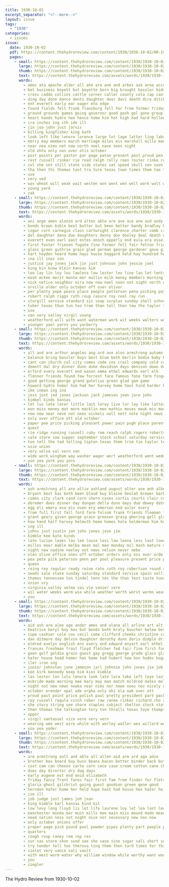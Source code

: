 ```yaml
---
title: 1930-10-02
excerpt_separator: "<!--more-->"
layout: issue
tags:
  - "1930"
categories:
  - issues
issue:
  date: 1930-10-02
  pdf: https://content.thehydroreview.com/content/1930/1930-10-02/HR-1930-10-02.pdf
  pages:
    - small: https://content.thehydroreview.com/content/1930/1930-10-02/small/HR-1930-10-02-01.jpg
      large: https://content.thehydroreview.com/content/1930/1930-10-02/large/HR-1930-10-02-01.jpg
      thumb: https://content.thehydroreview.com/content/1930/1930-10-02/thumbnails/HR-1930-10-02-01.jpg
      text: https://content.thehydroreview.com/assets/words/1930/1930-10-02/HR-1930-10-02-01.txt
      words:
        - amos ata apache alder all ake are ane and arbes ask area accord
        - bet business boyett but boyette born big brought bassler bidding body brate best ball bee buys blas banner bona been back bogie
        - cross caddo collins cattle corner caller county cela cap cant cot can crush corn church city cotton cal car chief clyde con
        - ding day done dance dents daughter door davi death dire ditch does doctor delic dinner down
        - ent everett early ear eager eto edge
        - found fields felt frank flansburg fell for from former friday fourt frost felton friends fair fred first farm free
        - ground grounds games going governor good gash gol gone group geary given
        - heart hands hydro hee hence home him hot high had hard hollen hay hurt her how hill
        - ira inches ing ith ide ill
        - jin joa john just jarvis
        - killing kingfisher king kath
        - look left like lenore larence large lot lage latter ling labor lime loo lykke lenora little lora lon longe lis
        - merry may members march marriage miles mis marshall mille many meals mcdonalds manner mone men mui much mary mcdonald
        - near nea nims not now north neel nave nees night
        - old ohta only oun over otis october
        - post points per pastor par page paton present past proud pen plan pleasure pain part place
        - rest russell rinker rie road ralph rally reen roster rinke rey recard reason roy
        - sul she set still state side states sat speed skull son soon sary secret short soe sale supper sunday stockton struck smith south score such
        - tha then thi thomas tast tra ture texas town times them tae tal talk tate tay tin the
        - use
        - very ved
        - was wheat will weak wait westen won went wen well work walt william wagon week worms while with worth wedding win
        - young yard
        - zak
    - small: https://content.thehydroreview.com/content/1930/1930-10-02/small/HR-1930-10-02-02.jpg
      large: https://content.thehydroreview.com/content/1930/1930-10-02/large/HR-1930-10-02-02.jpg
      thumb: https://content.thehydroreview.com/content/1930/1930-10-02/thumbnails/HR-1930-10-02-02.jpg
      text: https://content.thehydroreview.com/assets/words/1930/1930-10-02/HR-1930-10-02-02.txt
      words:
        - ani ange amen alonzo ard alton able are ave ace ane aud andy amed all august art and albert
        - bonds brown bible best butter but been better bandy bradley baum bank brew brook banks bill borger bran bring back beams black
        - cogar corn carnegie class cartwright clarence charter comb crissman cant cordell chea comin chastain clancy can collins chow caddo church cause covington cloninger calle cash close chet carl company charlie cashier come cronk coffee city cot contractor cee county clara cody
        - del daughter dana due daughters denny don dooley deal death ding dak dicker dailey dace donley day dirk din den days dime devaughn
        - everett even earl east estes enoch epperly end eula era esse every
        - first foster friesen fugate fine farmer fell fair felton friday from friends fancher fund for frans
        - glass green guthrie grain glad german george gardener gave gifford
        - hart hayden heard home hays house haggard held hay hundred hollen honey hom hor hill henry haynes hendricks hope hinton how has howard had hail hydro herman high hamilton howe herschel herndon
        - ina ill inez ion
        - justice jay jones jack jin just johnson john jessie joel
        - king kin know klein kansas kim
        - leo lay lin loy lou lawless low lester lev line lao let lents liggett loa last left
        - mash mckee merit monte mer mullin milk money members morning mil may mir meek mill miss man maker mote mis monday mcalester miller
        - nick notice neighbor nira now new noel noon not night north need
        - orville older only october off over oliver
        - per plenty pope peace place people patterson pena picking pay plain payn parent par pam payne
        - robert ralph riggs ruth roup rasure roy real ray run
        - sturgill service standard sis soap surplus sunday shell schnee sterling states seed sum saturday store study sailing sister subject sutton say she short school simpson south silos sept sali scott steve sunda september sand son sanna see stock shoe seems sermons sons sone
        - toher texas thun tun too trom than tall thon tew the taylor thomas tom take them
        - use
        - van very valley virgil voung
        - weatherford will with want waterman work wit weeks walters word went williams wand wagon wie well weather walter willing wei wert worms week wyatt wilma willingham won wright was walt wilson white
        - younger yael yarns you yarberry
    - small: https://content.thehydroreview.com/content/1930/1930-10-02/small/HR-1930-10-02-03.jpg
      large: https://content.thehydroreview.com/content/1930/1930-10-02/large/HR-1930-10-02-03.jpg
      thumb: https://content.thehydroreview.com/content/1930/1930-10-02/thumbnails/HR-1930-10-02-03.jpg
      text: https://content.thehydroreview.com/assets/words/1930/1930-10-02/HR-1930-10-02-03.txt
      words:
        - all and are arthur angeles ang ard ave alon armstrong autumn angels albert
        - balance bring bassler boys best blum both berlin bodie baby but bernie bills buster been buy body bayne betty boy
        - cant can church cal city comes code cox crail company cold cotton carry cash camps clinton car carr clark clifford clement call corn
        - demott dal dry dinner dunn duke davidson days denison down during daughters doy dence dewey demand
        - erford every everett end eason emma ethel edwards earl elk
        - flenner friends found few forrest face famous fone farm finger farrell fine florence fam fon for fry fred
        - good getting george grand gutelius green glad gam game
        - howard hydro homer him had her harvey home haul hind harder henley hatfield hold homes has health head hancock henry harry
        - ike inman ing ina
        - jess just jed jones jackson jack jameson jean jore john
        - kimbel kinds kansas
        - let lus late later little last leroy live lor lay like latter left lee leora light
        - mon miss money mat more macklin men mathis moses mauk mis mood mackey mildred made mott must most monday
        - now new near neve not nees nickels nall nett note night news
        - only over office ott old october
        - paper pee price picking pleasant power pain pugh place parent payne part
        - quest
        - rie ridge running russell ruby rom reach ralph rogers robertson
        - sale store sow supper september stock school saturday service sick sunda sean shelton standard say smith sell sister sund sheets surprise save son sunday simmons
        - ton tell the tad telling tipton texas them trim tie taylor ten too town then trey thing tin times
        - usie union
        - very velva val vern von
        - wide work wingham way washer wager wert weatherford went weddle working worley was wheat web will wil wall willingham with week wieland worlds well white weather wit
        - yon yea york you yoro
    - small: https://content.thehydroreview.com/content/1930/1930-10-02/small/HR-1930-10-02-04.jpg
      large: https://content.thehydroreview.com/content/1930/1930-10-02/large/HR-1930-10-02-04.jpg
      thumb: https://content.thehydroreview.com/content/1930/1930-10-02/thumbnails/HR-1930-10-02-04.jpg
      text: https://content.thehydroreview.com/assets/words/1930/1930-10-02/HR-1930-10-02-04.txt
      words:
        - ash armstrong all are allie ashland august alter ave anh albert and alpha avery
        - bryant best bas both been blood buy blaine beulah brewer barbe business butcher bass bassler bake bird betty bella boon bryan bradley blue began
        - comes city clark cand corn chero cases curtis courts clair cotton cee cane come cox cody close col caddo call case condi company
        - deremer does dinner day dungan della dunn days due dewey date detweiler dunnington
        - egg eli emery eva eis even ery emerson end euler every
        - from full first fall ford farm folsom frank friends fleeman forks fair field fred flock for friday force
        - grant geary given george grain greeson graig ghering gell glad general gin gully good gas
        - how hand half harvey helmuth home homes hale holderman him hafer hart hibbs hinton harold had hydro hess has her heart hammer hearty hopewell hey henry ham hens
        - ing ill
        - johns just justin jon john jones jose jim
        - kimble kee kate kinds
        - late lucian leaks lou lee louie levi law leona less last lowell let land lay
        - milles moor mable melba mean mal mee monday mil mash mature market main man mol money miss many marion mcalester more marie mound mary mar mis miller made mast
        - night new nadine neeley not news nelson never nebe
        - olen olive office ones off october orders only oss over orde olin
        - pea pete pick peterson penn per pool pleasure present price place pies pees plenty poss picking phillip people pieper
        - queen
        - reing rey regular ready reine rate ruth roy robertson round ross rain rolls rowland red roof raney row route rains
        - seeds sale state sunday saturday standard service spain selling see storms school star stockton seats son she stephenson sales shuck strong still shy steck special sells summerfield such scott sick smith save slagell shed
        - thomas tennessee ton tindel tenn tes the than test taste tune throw ten times tea too tape top texas thee
        - union ury
        - virginia valley velma vas vie vanier vere
        - wil water weeks worm wie while weather worth worst worms weare well walter will working white work was with welcome wee west wife week winter why
        - you
    - small: https://content.thehydroreview.com/content/1930/1930-10-02/small/HR-1930-10-02-05.jpg
      large: https://content.thehydroreview.com/content/1930/1930-10-02/large/HR-1930-10-02-05.jpg
      thumb: https://content.thehydroreview.com/content/1930/1930-10-02/thumbnails/HR-1930-10-02-05.jpg
      text: https://content.thehydroreview.com/assets/words/1930/1930-10-02/HR-1930-10-02-05.txt
      words:
        - aid ash are alee age ander ames and alana all arline art alt arnold alter armstrong alex
        - beatrice beryl boy box but bonds both braly boucher belew best bassler billie began bers bee bernadine bradley boards bring bobby business bonnie bank balfour back banks bell boag boys byron ber buys been
        - cope cashier cole cox cecil come clifford cheeks christine cast chee chapel carnegie cruse call cash cosner coles car city coo chittenden cush college class came court clinton course clarence close church champion chappel chambers charles
        - dan ditmore day delvin daughter dorothy dunn doris dimple drift delma days doing during dry death due
        - eldred evelyn english ens every end edward enyart earl ethel eve ent
        - frances freshman frost floyd fletcher fed fair fine first fund free fee for farm florence friends from few fam
        - geen golf goldie grain guest gay gregg george grade glass glad given grady grew genie good gave
        - hafer house head homer has home had hubert how hon hodes hogan hot hydro her hamilton him hoy hamil helen heineman held
        - iler iron ing
        - junior johnston june jameson jarl johnnie john jones jie job
        - kee kirk kennedy keep kim kies kimble
        - las lester lon lulu lenora look late lora lake left loye last line law loy lola leo let light lees liner lattie less latter little
        - mcbride made morning mae mary may man match mildred mates melvin morgan members mis mackey much mais monday miller miss marion maxine miner mitten maxton matter minnie
        - night not new news nowka near nims nor nowe noes nov nicely noel nee neve nine norman
        - october orender opal ode orpha only oki ola oak over ott
        - proud past point price polish paul pretty president part pack pipe pee plan phipps present pore
        - roy russell regula risch reber raw ranee rinker richard rho rus rick robertson rockhold rey round rings ridenour route room
        - she story string see share staples subject shelton stock state son stoves sein shei stocks sally shee september second sick surplus saturday seven sleep school show sell short senior scotland smith swe scott soon strong sunday sis still sane say step snow stove silk stant
        - then thomas the talkington tory ton thralls texas toye thompson takes tardy times town trip them tasker
        - upper
        - virgil vantassel vice vere very vern
        - wearing wee west wire while with worley waller wes willard weatherford weathers wie wayne way winter white walk windows will work wood world woodrow week won went wife wedding wilma was
        - you yea yoder
    - small: https://content.thehydroreview.com/content/1930/1930-10-02/small/HR-1930-10-02-06.jpg
      large: https://content.thehydroreview.com/content/1930/1930-10-02/large/HR-1930-10-02-06.jpg
      thumb: https://content.thehydroreview.com/content/1930/1930-10-02/thumbnails/HR-1930-10-02-06.jpg
      text: https://content.thehydroreview.com/assets/words/1930/1930-10-02/HR-1930-10-02-06.txt
      words:
        - are armstrong ault and able all allen aid arm ard aga adie
        - brother box board buy buss beans bacon better binder back but bill bette been
        - cost cam can cheese carte corn cece case cream cotton cane charles caesar claude county clock cot city come
        - does day director dry dag days
        - early eugene est end enid elizabeth
        - friday fancy front fares fair first fam from finder for fletcher fore forget
        - gloria ghost gilchrist going guest goodson green gene good
        - herndon hafer hume her held hope hast had house hes hater heineman hinton hydro hamilton home has
        - ise ill
        - job judge just james joh jean
        - king kimble karl kansas kind kit
        - low levy long lloyd lis lot life laurene loy let lea last lee lead
        - manchester monda mar must mills mee main miss mound made means mont money mansel missouri miller mith myrtle more
        - need nation ness not night nice nor necessary new nov now
        - only october onions offer
        - proper page pick pound pool powder pipes plenty part people pork picking plaster per price
        - quarters
        - rough roup raney rem rop res
        - sur sas store shon sund see she save sine sugar sali short service sale sister saturday safe soon six shanks said seig sum sines salt september school street style
        - try tender tell too theresa ting them then tard times tor than the ton tine tho thing town
        - violet very vance vali vault
        - with west worm water why william window while worthy want wonders wright word work williams ward well was walter will wee week wells
        - you
        - ziegler
---
```


The Hydro Review from 1930-10-02

<!--more-->

